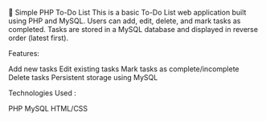 📝 Simple PHP To-Do List
This is a basic To-Do List web application built using PHP and MySQL. Users can add, edit, delete, and mark tasks as completed. Tasks are stored in a MySQL database and displayed in reverse order (latest first).

Features: 

Add new tasks
Edit existing tasks
Mark tasks as complete/incomplete
Delete tasks
Persistent storage using MySQL

Technologies Used :

PHP
MySQL
HTML/CSS
